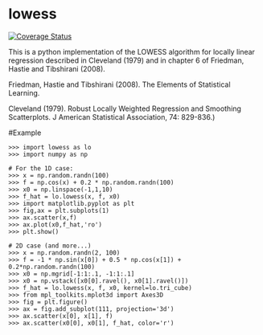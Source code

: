 lowess
======

[![Coverage Status](https://coveralls.io/repos/arokem/lowess/badge.svg)](https://coveralls.io/r/arokem/lowess)

This is a python implementation of the LOWESS algorithm for locally linear
regression described in Cleveland (1979) and in chapter 6 of Friedman, Hastie
and Tibshirani (2008).

Friedman, Hastie and Tibshirani (2008). The Elements of Statistical
Learning.   

Cleveland (1979). Robust Locally Weighted Regression and Smoothing
Scatterplots. J American Statistical Association, 74: 829-836.)

#Example

    >>> import lowess as lo
    >>> import numpy as np

    # For the 1D case:
    >>> x = np.random.randn(100)
    >>> f = np.cos(x) + 0.2 * np.random.randn(100)
    >>> x0 = np.linspace(-1,1,10)
    >>> f_hat = lo.lowess(x, f, x0)
    >>> import matplotlib.pyplot as plt
    >>> fig,ax = plt.subplots(1)
    >>> ax.scatter(x,f)
    >>> ax.plot(x0,f_hat,'ro')
    >>> plt.show()

    # 2D case (and more...)
    >>> x = np.random.randn(2, 100)
    >>> f = -1 * np.sin(x[0]) + 0.5 * np.cos(x[1]) + 0.2*np.random.randn(100)
    >>> x0 = np.mgrid[-1:1:.1, -1:1:.1]
    >>> x0 = np.vstack([x0[0].ravel(), x0[1].ravel()])
    >>> f_hat = lo.lowess(x, f, x0, kernel=lo.tri_cube)
    >>> from mpl_toolkits.mplot3d import Axes3D
    >>> fig = plt.figure()
    >>> ax = fig.add_subplot(111, projection='3d')
    >>> ax.scatter(x[0], x[1], f)
    >>> ax.scatter(x0[0], x0[1], f_hat, color='r')
